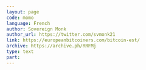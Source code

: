 ```yaml
---
layout: page
code: momo
language: French
author: Sovereign Monk
author_url: https://twitter.com/svmonk21
link: https://europeanbitcoiners.com/bitcoin-est/
archive: https://archive.ph/RRFMj
type: text
part: 
---
```

